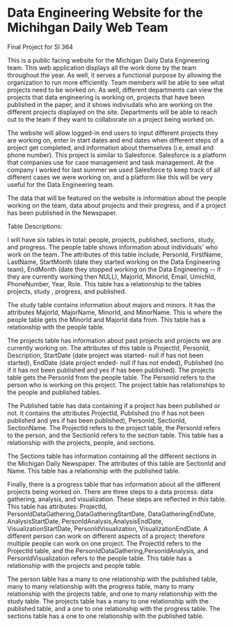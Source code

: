 # Data Engineering Website for the Michihgan Daily Web Team
Final Project for SI 364

This is a public facing website for the Michigan Daily Data Engineering team. This web application displays all the work done by the team throughout the year. As well, it serves a functional purpose by allowing the organization to run more efficiently. Team members will be able to see what projects need to be worked on. As well, different departments can view the projects that data engineering is working on, projects that have been published in the paper, and it shows indiviudals who are working on the different projects displayed on the site.  Departments will be able to reach out to the team if they want to collaborate on a project being worked on. 

The website will allow logged-in end users to input different projects they are working on, enter in start dates and end dates when different steps of a project get completed, and information about themselves (i.e, email and phone number). This project is similar to Salesforce. Salesforce is a platform that companies use for case management and task management.  At the company I worked for last summer we used Salesforce to keep track of all different cases we were working on, and a platform like this will be very useful for the Data Engineering team. 

The data that will be featured on the website is information about the people working on the team, data about projects and their progress, and if a project has been published in the Newspaper.


Table Descriptions: 

I will have six tables in total: people, projects, published, sections, study, and progress. The people table shows information about individuals' who work on the team. The attributes of this table include, PersonId, FirstName, LastName, StartMonth (date they started working on the Data Engineering team), EndMonth (date they stopped working on the Data Engineering -- if they are currently working then NULL), MajorId, MinorId, Email, UmichId, PhoneNumber, Year, Role. This table has a relationship to the tables projects, study , progress, and published. 

The study table contains information about majors and minors. It has the attributes MajorId, MajorName, MinorId, and MinorName. This is where the people table gets the MinorId and MajorId data from. This table has a relationship with the people table. 

The projects table has information about past projects and projects we are currently working on. The attributes of this table is ProjectId, PersonId, Description, StartDate (date project was started- null if has not been started), EndDate (date project ended- null if has not ended), Published (no if it has not been published and yes if has been published). The projects table gets the PersonId from the people table. The PersonId refers to the person who is working on this project. The project table has relationships to the people and published tables. 

The Published table has data containing if a project has been published or not. It contains the attributes ProjectId, Published (no if has not been published and yes if has been published), PersonId, SectionId, SectionName. The ProjectId refers to the project table, the PersonId refers to the person, and the SectionId refers to the section table. This table has a relationship with the projects, people, and sections. 

The Sections table has information containing all the different sections in the Michigan Daily Newspaper. The attributes of this table are SectionId and Name. This table has a relationship with the published table. 

Finally, there is a progress table that has information about all the different projects being worked on. There are three steps to a data process: data gathering, analysis, and visualization. These steps are reflected in this table. This table has attributes: ProjectId, PersonIdDataGathering,DataGatheringStartDate, DataGatheringEndDate,  AnalysisStartDate, PersonIdAnalysis,AnalysisEndDate, VisualizationStartDate, PersonIdVisualization, VisualizationEndDate. A different person can work on different aspects of a project; therefore multiple people can work on one project. The ProjectId refers to the ProjectId table, and the PersonIdDataGathering,PersonIdAnalysis, and PersonIdVisualization refers to the people table. This table has a relationship with the projects and people table. 


The person table has a many to one relationship with the published table, many to many relationship with the progress table, many to many relationship with the projects table, and one to many relationship with the study table. The projects table has a many to one relationship with the published table, and a one to one relationship with the progress table. The sections table has a one to one relationship with the published table. 



